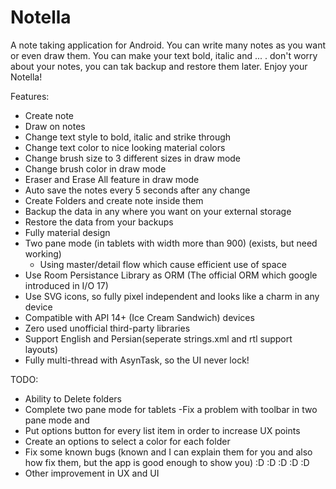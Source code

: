 # Notella
A note taking application for Android. You can write many notes as you want or even draw them. You can make your text bold, italic and ... . don't worry about your notes, you can tak backup and restore them later. Enjoy your Notella!

Features:
- Create note
- Draw on notes
- Change text style to bold, italic and strike through
- Change text color to nice looking material colors
- Change brush size to 3 different sizes in draw mode
- Change brush color in draw mode
- Eraser and Erase All feature in draw mode
- Auto save the notes every 5 seconds after any change
- Create Folders and create note inside them
- Backup the data in any where you want on your external storage
- Restore the data from your backups
- Fully material design
- Two pane mode (in tablets with width more than 900) (exists, but need working)
  - Using master/detail flow which cause efficient use of space
- Use Room Persistance Library as ORM (The official ORM which google introduced in I/O 17)
- Use SVG icons, so fully pixel independent and looks like a charm in any device
- Compatible with API 14+ (Ice Cream Sandwich) devices
- Zero used unofficial third-party libraries
- Support English and Persian(seperate strings.xml and rtl support layouts)
- Fully multi-thread with AsynTask, so the UI never lock!

TODO:
- Ability to Delete folders
- Complete two pane mode for tablets
  -Fix a problem with toolbar in two pane mode and
- Put options button for every list item in order to increase UX points
- Create an options to select a color for each folder
- Fix some known bugs (known and I can explain them for you and also how fix them, but the app is good enough to show you) :D :D :D :D :D 
- Other improvement in UX and UI
